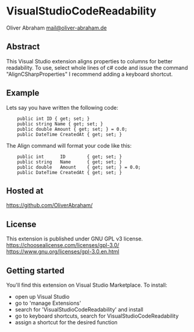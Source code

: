 # VisualStudioCodeReadability

Oliver Abraham
mail@oliver-abraham.de


## Abstract

This Visual Studio extension aligns properties to columns for better readability.
To use, select whole lines of c# code and issue the command "AlignCSharpProperties"
I recommend adding a keyboard shortcut.


## Example

Lets say you have written the following code:

        public int ID { get; set; }
        public string Name { get; set; }
        public double Amount { get; set; } = 0.0;
        public DateTime CreatedAt { get; set; }

The Align command will format your code like this:

        public int      ID        { get; set; }
        public string   Name      { get; set; }
        public double   Amount    { get; set; } = 0.0;
        public DateTime CreatedAt { get; set; }


## Hosted at

https://github.com/OliverAbraham/


## License

This extension is published under GNU GPL v3 license.
https://choosealicense.com/licenses/gpl-3.0/
https://www.gnu.org/licenses/gpl-3.0.en.html


## Getting started

You'll find this extension on Visual Studio Marketplace. 
To install:
- open up Visual Studio
- go to 'manage Extensions'
- search for 'VisualStudioCodeReadability' and install
- go to keyboard shortcuts, search for VisualStudioCodeReadability
- assign a shortcut for the desired function

